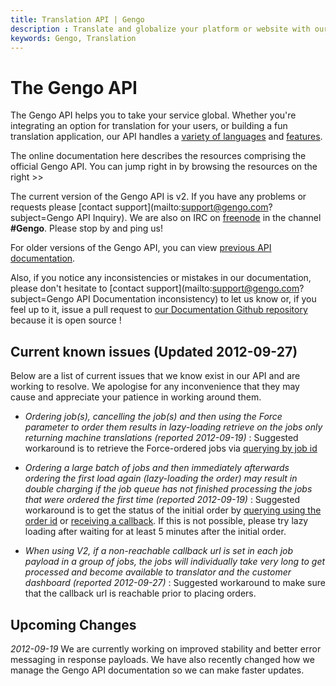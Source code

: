 ```yaml
---
title: Translation API | Gengo
description : Translate and globalize your platform or website with our Translation API. Machine translate for free or integrate professional translation for pennies. 
keywords: Gengo, Translation
---
```


# The Gengo API

The Gengo API helps you to take your service global. Whether you're integrating an option for translation for your users, or building a fun translation application, our API handles a [variety of languages](http://gengo.com/how-it-works/pricing-languages/) and [features](http://gengo.com/api/).

The online documentation here describes the resources comprising the official Gengo API. You can jump right in by browsing the resources on the right >>

The current version of the Gengo API is v2. If you have any problems or requests please [contact support](mailto:support@gengo.com?subject=Gengo API Inquiry). We are also on IRC on [freenode](http://freenode.net/) in the channel __#Gengo__. Please stop by and ping us!

For older versions of the Gengo API, you can view [previous API documentation](/legacy/).

Also, if you notice any inconsistencies or mistakes in our documentation, please don't hesitate to [contact support](mailto:support@gengo.com?subject=Gengo API Documentation inconsistency) to let us know or, if you feel up to it, issue a pull request to [our Documentation Github repository](https://github.com/mygengo/gengo_api_docs) because it is open source !

## Current known issues (Updated 2012-09-27)

Below are a list of current issues that we know exist in our API and are working to resolve. We apologise for any inconvenience that they may cause and appreciate your patience in working around them.

* _Ordering job(s), cancelling the job(s) and then using the Force parameter to order them results in lazy-loading retrieve on the jobs only returning machine translations (reported 2012-09-19)_
: Suggested workaround is to retrieve the Force-ordered jobs via [querying by job id](/v2/jobs/#jobs-by-id-get)

* _Ordering a large batch of jobs and then immediately afterwards ordering the first load again (lazy-loading the order) may result in double charging if the job queue has not finished processing the jobs that were ordered the first time (reported 2012-09-19)_
: Suggested workaround is to get the status of the initial order by [querying using the order id](/v2/order/#order-get) or [receiving a callback](/v2/callback_urls/). If this is not possible, please try lazy loading after waiting for at least 5 minutes after the initial order.

* _When using V2, if a non-reachable callback url is set in each job payload in a group of jobs, the jobs will individually take very long to get processed and become available to translator and the customer dashboard (reported 2012-09-27)_
: Suggested workaround to make sure that the callback url is reachable prior to placing orders.


## Upcoming Changes

*2012-09-19*
We are currently working on improved stability and better error messaging in response payloads. We have also recently changed how we manage the Gengo API documentation so we can make faster updates.
